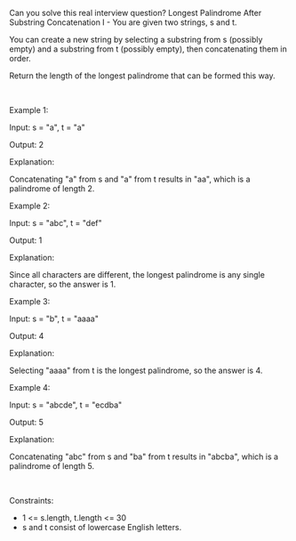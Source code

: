 Can you solve this real interview question? Longest Palindrome After Substring Concatenation I - You are given two strings, s and t.

You can create a new string by selecting a substring from s (possibly empty) and a substring from t (possibly empty), then concatenating them in order.

Return the length of the longest palindrome that can be formed this way.

 

Example 1:

Input: s = "a", t = "a"

Output: 2

Explanation:

Concatenating "a" from s and "a" from t results in "aa", which is a palindrome of length 2.

Example 2:

Input: s = "abc", t = "def"

Output: 1

Explanation:

Since all characters are different, the longest palindrome is any single character, so the answer is 1.

Example 3:

Input: s = "b", t = "aaaa"

Output: 4

Explanation:

Selecting "aaaa" from t is the longest palindrome, so the answer is 4.

Example 4:

Input: s = "abcde", t = "ecdba"

Output: 5

Explanation:

Concatenating "abc" from s and "ba" from t results in "abcba", which is a palindrome of length 5.

 

Constraints:

 * 1 <= s.length, t.length <= 30
 * s and t consist of lowercase English letters.